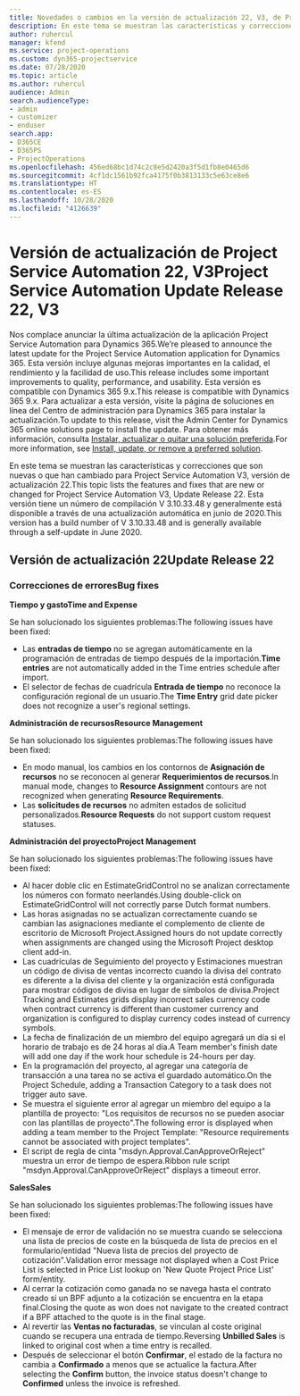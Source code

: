 ```yaml
---
title: Novedades o cambios en la versión de actualización 22, V3, de Project Service Automation
description: En este tema se muestran las características y correcciones que están disponibles en la versión de actualización 22, V3, de Project Service Automation.
author: ruhercul
manager: kfend
ms.service: project-operations
ms.custom: dyn365-projectservice
ms.date: 07/28/2020
ms.topic: article
ms.author: ruhercul
audience: Admin
search.audienceType:
- admin
- customizer
- enduser
search.app:
- D365CE
- D365PS
- ProjectOperations
ms.openlocfilehash: 456ed68bc1d74c2c8e5d2420a3f5d1fb8e0465d6
ms.sourcegitcommit: 4cf1dc1561b92fca4175f0b3813133c5e63ce8e6
ms.translationtype: HT
ms.contentlocale: es-ES
ms.lasthandoff: 10/28/2020
ms.locfileid: "4126639"
---
```

# <a name="project-service-automation-update-release-22-v3"></a><span data-ttu-id="cc828-103">Versión de actualización de Project Service Automation 22, V3</span><span class="sxs-lookup"><span data-stu-id="cc828-103">Project Service Automation Update Release 22, V3</span></span>

<span data-ttu-id="cc828-104">Nos complace anunciar la última actualización de la aplicación Project Service Automation para Dynamics 365.</span><span class="sxs-lookup"><span data-stu-id="cc828-104">We’re pleased to announce the latest update for the Project Service Automation application for Dynamics 365.</span></span> <span data-ttu-id="cc828-105">Esta versión incluye algunas mejoras importantes en la calidad, el rendimiento y la facilidad de uso.</span><span class="sxs-lookup"><span data-stu-id="cc828-105">This release includes some important improvements to quality, performance, and usability.</span></span> <span data-ttu-id="cc828-106">Esta versión es compatible con Dynamics 365 9.x.</span><span class="sxs-lookup"><span data-stu-id="cc828-106">This release is compatible with Dynamics 365 9.x.</span></span> <span data-ttu-id="cc828-107">Para actualizar a esta versión, visite la página de soluciones en línea del Centro de administración para Dynamics 365 para instalar la actualización.</span><span class="sxs-lookup"><span data-stu-id="cc828-107">To update to this release, visit the Admin Center for Dynamics 365 online solutions page to install the update.</span></span> <span data-ttu-id="cc828-108">Para obtener más información, consulta [Instalar, actualizar o quitar una solución preferida](https://docs.microsoft.com/power-platform/admin/install-remove-preferred-solution).</span><span class="sxs-lookup"><span data-stu-id="cc828-108">For more information, see [Install, update, or remove a preferred solution](https://docs.microsoft.com/power-platform/admin/install-remove-preferred-solution).</span></span>

<span data-ttu-id="cc828-109">En este tema se muestran las características y correcciones que son nuevas o que han cambiado para Project Service Automation V3, versión de actualización 22.</span><span class="sxs-lookup"><span data-stu-id="cc828-109">This topic lists the features and fixes that are new or changed for Project Service Automation V3, Update Release 22.</span></span> <span data-ttu-id="cc828-110">Esta versión tiene un número de compilación V 3.10.33.48 y generalmente está disponible a través de una actualización automática en junio de 2020.</span><span class="sxs-lookup"><span data-stu-id="cc828-110">This version has a build number of V 3.10.33.48 and is generally available through a self-update in June 2020.</span></span>

## <a name="update-release-22"></a><span data-ttu-id="cc828-111">Versión de actualización 22</span><span class="sxs-lookup"><span data-stu-id="cc828-111">Update Release 22</span></span>

### <a name="bug-fixes"></a><span data-ttu-id="cc828-112">Correcciones de errores</span><span class="sxs-lookup"><span data-stu-id="cc828-112">Bug fixes</span></span>



<span data-ttu-id="cc828-113">**Tiempo y gasto**</span><span class="sxs-lookup"><span data-stu-id="cc828-113">**Time and Expense**</span></span>

<span data-ttu-id="cc828-114">Se han solucionado los siguientes problemas:</span><span class="sxs-lookup"><span data-stu-id="cc828-114">The following issues have been fixed:</span></span>

- <span data-ttu-id="cc828-115">Las **entradas de tiempo** no se agregan automáticamente en la programación de entradas de tiempo después de la importación.</span><span class="sxs-lookup"><span data-stu-id="cc828-115">**Time entries** are not automatically added in the Time entries schedule after import.</span></span>
- <span data-ttu-id="cc828-116">El selector de fechas de cuadrícula **Entrada de tiempo** no reconoce la configuración regional de un usuario.</span><span class="sxs-lookup"><span data-stu-id="cc828-116">The **Time Entry** grid date picker does not recognize a user's regional settings.</span></span>

<span data-ttu-id="cc828-117">**Administración de recursos**</span><span class="sxs-lookup"><span data-stu-id="cc828-117">**Resource Management**</span></span>

<span data-ttu-id="cc828-118">Se han solucionado los siguientes problemas:</span><span class="sxs-lookup"><span data-stu-id="cc828-118">The following issues have been fixed:</span></span>

- <span data-ttu-id="cc828-119">En modo manual, los cambios en los contornos de **Asignación de recursos** no se reconocen al generar **Requerimientos de recursos**.</span><span class="sxs-lookup"><span data-stu-id="cc828-119">In manual mode, changes to **Resource Assignment** contours are not recognized when generating **Resource Requirements**.</span></span>
- <span data-ttu-id="cc828-120">Las **solicitudes de recursos** no admiten estados de solicitud personalizados.</span><span class="sxs-lookup"><span data-stu-id="cc828-120">**Resource Requests** do not support custom request statuses.</span></span>

<span data-ttu-id="cc828-121">**Administración del proyecto**</span><span class="sxs-lookup"><span data-stu-id="cc828-121">**Project Management**</span></span>

<span data-ttu-id="cc828-122">Se han solucionado los siguientes problemas:</span><span class="sxs-lookup"><span data-stu-id="cc828-122">The following issues have been fixed:</span></span>

- <span data-ttu-id="cc828-123">Al hacer doble clic en EstimateGridControl no se analizan correctamente los números con formato neerlandés.</span><span class="sxs-lookup"><span data-stu-id="cc828-123">Using double-click on EstimateGridControl will not correctly parse Dutch format numbers.</span></span>
- <span data-ttu-id="cc828-124">Las horas asignadas no se actualizan correctamente cuando se cambian las asignaciones mediante el complemento de cliente de escritorio de Microsoft Project.</span><span class="sxs-lookup"><span data-stu-id="cc828-124">Assigned hours do not update correctly when assignments are changed using the Microsoft Project desktop client add-in.</span></span>
- <span data-ttu-id="cc828-125">Las cuadrículas de Seguimiento del proyecto y Estimaciones muestran un código de divisa de ventas incorrecto cuando la divisa del contrato es diferente a la divisa del cliente y la organización está configurada para mostrar códigos de divisa en lugar de símbolos de divisa.</span><span class="sxs-lookup"><span data-stu-id="cc828-125">Project Tracking and Estimates grids display incorrect sales currency code when contract currency is different than customer currency and organization is configured to display currency codes instead of currency symbols.</span></span>
- <span data-ttu-id="cc828-126">La fecha de finalización de un miembro del equipo agregará un día si el horario de trabajo es de 24 horas al día.</span><span class="sxs-lookup"><span data-stu-id="cc828-126">A Team member's finish date will add one day if the work hour schedule is 24-hours per day.</span></span>
- <span data-ttu-id="cc828-127">En la programación del proyecto, al agregar una categoría de transacción a una tarea no se activa el guardado automático.</span><span class="sxs-lookup"><span data-stu-id="cc828-127">On the Project Schedule, adding a Transaction Category to a task does not trigger auto save.</span></span>
- <span data-ttu-id="cc828-128">Se muestra el siguiente error al agregar un miembro del equipo a la plantilla de proyecto: "Los requisitos de recursos no se pueden asociar con las plantillas de proyecto".</span><span class="sxs-lookup"><span data-stu-id="cc828-128">The following error is displayed when adding a team member to the Project Template: "Resource requirements cannot be associated with project templates".</span></span> 
- <span data-ttu-id="cc828-129">El script de regla de cinta "msdyn.Approval.CanApproveOrReject" muestra un error de tiempo de espera.</span><span class="sxs-lookup"><span data-stu-id="cc828-129">Ribbon rule script "msdyn.Approval.CanApproveOrReject" displays a timeout error.</span></span>

<span data-ttu-id="cc828-130">**Sales**</span><span class="sxs-lookup"><span data-stu-id="cc828-130">**Sales**</span></span>

<span data-ttu-id="cc828-131">Se han solucionado los siguientes problemas:</span><span class="sxs-lookup"><span data-stu-id="cc828-131">The following issues have been fixed:</span></span>

- <span data-ttu-id="cc828-132">El mensaje de error de validación no se muestra cuando se selecciona una lista de precios de coste en la búsqueda de lista de precios en el formulario/entidad "Nueva lista de precios del proyecto de cotización".</span><span class="sxs-lookup"><span data-stu-id="cc828-132">Validation error message not displayed when a Cost Price List is selected in Price List lookup on 'New Quote Project Price List' form/entity.</span></span>
- <span data-ttu-id="cc828-133">Al cerrar la cotización como ganada no se navega hasta el contrato creado si un BPF adjunto a la cotización se encuentra en la etapa final.</span><span class="sxs-lookup"><span data-stu-id="cc828-133">Closing the quote as won does not navigate to the created contract if a BPF attached to the quote is in the final stage.</span></span>
- <span data-ttu-id="cc828-134">Al revertir las **Ventas no facturadas**, se vinculan al coste original cuando se recupera una entrada de tiempo.</span><span class="sxs-lookup"><span data-stu-id="cc828-134">Reversing **Unbilled Sales** is linked to original cost when a time entry is recalled.</span></span>
- <span data-ttu-id="cc828-135">Después de seleccionar el botón **Confirmar**, el estado de la factura no cambia a **Confirmado** a menos que se actualice la factura.</span><span class="sxs-lookup"><span data-stu-id="cc828-135">After selecting the **Confirm** button, the invoice status doesn't change to **Confirmed** unless the invoice is refreshed.</span></span>
